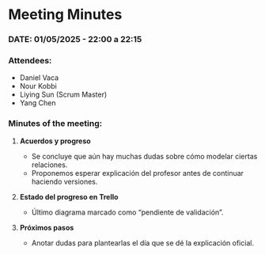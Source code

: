 
# **Meeting Minutes**

### **DATE: 01/05/2025 - 22:00 a 22:15**  
### **Attendees:**  
- Daniel Vaca  
- Nour Kobbi  
- Liying Sun (Scrum Master)  
- Yang Chen  

### **Minutes of the meeting:**  
1. **Acuerdos y progreso**  
   - Se concluye que aún hay muchas dudas sobre cómo modelar ciertas relaciones.  
   - Proponemos esperar explicación del profesor antes de continuar haciendo versiones.  

2. **Estado del progreso en Trello**  
   - Último diagrama marcado como “pendiente de validación”.  

3. **Próximos pasos**  
   - Anotar dudas para plantearlas el día que se dé la explicación oficial.  
